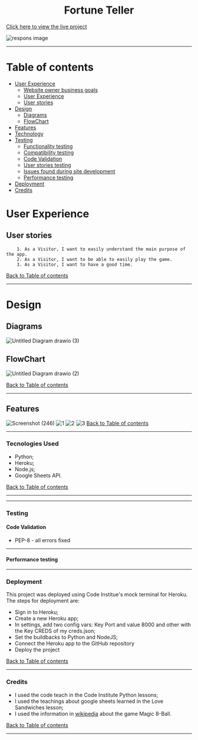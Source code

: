 <h1 align="center">Fortune Teller</h1>

[Click here to view the live project](https://the-best-fortune-teller.herokuapp.com/)

![respons image](https://user-images.githubusercontent.com/83631970/158982938-31d7a8e8-ce44-4206-826c-b82d7466fc5e.png)

---

# Table of contents

- [User Experience](#user-experience)
    - [Website owner business goals](#website-owner-business-goals)
    - [User Experience](#user-stories)
    - [User stories](#user-stories)
- [Design](#design)
    - [Diagrams](#diagrams)
    - [FlowChart](#flowchart)
- [Features](#features)
- [Technology](#technology)
- [Testing](#testing)
    - [Functionality testing](#functionality-testing)
    - [Compatibility testing](#compatibility-testing)
    - [Code Validation](#code-validation)
    - [User stories testing](#user-stories-testing)
    - [Issues found during site development](#issues-found-during-site-development)
    - [Performance testing](#performance-testing)
- [Deployment](#deployment)
- [Credits](#credits)

# User Experience
## User stories

        1. As a Visitor, I want to easily understand the main purpose of the app.
        2. As a Visitor, I want to be able to easily play the game.
        3. As a Visitor, I want to have a good time.
[Back to Table of contents](#table-of-contents)
___

# Design
## Diagrams
![Untitled Diagram drawio (3)](https://user-images.githubusercontent.com/83631970/158985056-3863ab94-95ef-4c51-bb21-76a673c045b1.png)

## FlowChart
![Untitled Diagram drawio (2)](https://user-images.githubusercontent.com/83631970/158984895-530972f0-eeea-4029-b98b-bf75c48277c1.png)

[Back to Table of contents](#table-of-contents)
___


## Features
![Screenshot (246)](https://user-images.githubusercontent.com/83631970/158986990-fdd89480-9800-44fa-9ff3-eec28f35a5ed.png)
![1](https://user-images.githubusercontent.com/83631970/158987384-9301f495-a504-4744-b1c9-f87b4eb1371e.png)
![2](https://user-images.githubusercontent.com/83631970/158987386-d945396c-2cd8-4741-a482-29e3c49a2e50.png)
![3](https://user-images.githubusercontent.com/83631970/158987504-d5dc98d2-0653-4149-8c4f-f6cf2a7578d9.png)
[Back to Table of contents](#table-of-contents)
___

### Tecnologies Used
* Python;
* Heroku;
* Node.js;
* Google Sheets API.

[Back to Table of contents](#table-of-contents)
___


___

### Testing
#### Code Validation
* PEP-8 - all errors fixed 
___

#### Performance testing
___

### Deployment
This project was deployed using Code Institue's mock terminal for Heroku.
The steps for deployment are:

- Sign in to Heroku;
- Create a new Heroku app;
- In settings, add two config vars: Key Port and value 8000 and other with the Key CREDS of my creds.json; 
- Set the buildbacks to Python and NodeJS;
- Connect the Heroku app to the GitHub repository
- Deploy the project

[Back to Table of contents](#table-of-contents)
___

### Credits

* I used the code teach in the Code Institute Python lessons;
* I used the teachings about google sheets learned in the Love Sandwiches lesson;
* I used the information in [wikipedia](https://en.wikipedia.org/wiki/Magic_8-ball) about the game Magic 8-Ball.

[Back to Table of contents](#table-of-contents)
___

